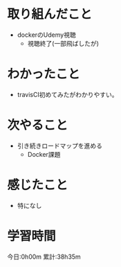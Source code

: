 # 取り組んだこと
  - dockerのUdemy視聴
    - 視聴終了(一部飛ばしたが)

# わかったこと
  - travisCI初めてみたがわかりやすい。

# 次やること
  - 引き続きロードマップを進める
    - Docker課題

# 感じたこと
  - 特になし

# 学習時間
今日:0h00m
累計:38h35m
